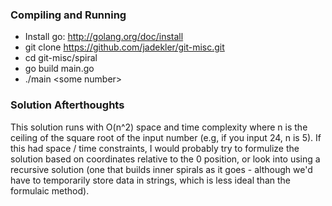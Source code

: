 ### Compiling and Running ###
- Install go: http://golang.org/doc/install
- git clone https://github.com/jadekler/git-misc.git
- cd git-misc/spiral
- go build main.go
- ./main \<some number\>

### Solution Afterthoughts ###
This solution runs with O(n^2) space and time complexity where n is the ceiling of the square root of the input number (e.g, if you input 24, n is 5). If this had space / time constraints, I would probably try to formulize the solution based on coordinates relative to the 0 position, or look into using a recursive solution (one that builds inner spirals as it goes - although we'd have to temporarily store data in strings, which is less ideal than the formulaic method).
